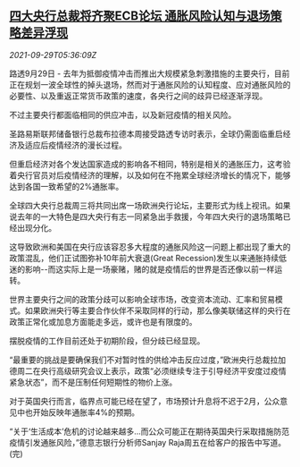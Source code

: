 <!--1632895262000-->
[四大央行总裁将齐聚ECB论坛 通胀风险认知与退场策略差异浮现](https://cn.reuters.com/article/global-cen-inflation-risk-0929-idCNKBS2GP0ER)
------

<div><i>2021-09-29T05:36:09Z</i></div><p>路透9月29日 - 去年为抵御疫情冲击而推出大规模紧急刺激措施的主要央行，目前正在规划一波全球性的掉头退场，然而对于通胀风险的认知程度、应对通胀风险的必要性、以及重返正常货币政策的速度，各央行之间的歧异已经逐渐浮现。</p><p>不过主要央行都面临相同的供应冲击，以及新冠疫情的相关风险。</p><p>圣路易斯联邦储备银行总裁布拉德本周接受路透专访时表示，全球仍需面临重启经济及适应后疫情经济的漫长过程。</p><p>但重启经济对各个发达国家造成的影响各不相同，特别是相关的通胀压力，这考验着央行官员对后疫情经济的理解，以及如何在不拖累全球经济增长的情况下，能够达到各国一致希望的2%通胀率。</p><p>全球四大央行总裁周三将共同出席一场欧洲央行论坛，主要形式为线上视讯。如果说去年的一大特色是四大央行有志一同紧急出手救援，今年四大央行的退场策略已经出现分化。</p><p>这导致欧洲和美国在央行应该容忍多大程度的通胀风险这一问题上都出现了重大的政策混乱，他们正试图弥补10年前大衰退(Great Recession)发生以来通胀持续低迷的影响--而这实际上是一场豪赌，赌的就是疫情后的世界是否还像以前一样运转。</p><p>世界主要央行之间的政策分歧可以影响全球市场，改变资本流动、汇率和贸易模式。如果欧洲央行等主要合作伙伴不采取同样的行动，那么像美联储这样的央行在政策正常化或加息方面能走多远，或许也是有限度的。</p><p>摆脱疫情的工作目前还处于初期阶段，但分歧已经显现。</p><p>“最重要的挑战是要确保我们不对暂时性的供给冲击反应过度，”欧洲央行总裁拉加德周二在央行高级研究会议上表示，政策“必须继续专注于引导经济平安度过疫情紧急状态”，而不是压制任何短期性的物价上涨。</p><p>对于英国央行而言，临界点可能已经在望了，市场预计升息将不迟于2月，公众意见中也开始反映年通胀率4%的预期。</p><p>“关于‘生活成本’危机的讨论越来越多...而公众可能正在期待英国央行采取措施防范疫情引发通胀风险，”德意志银行分析师Sanjay Raja周五在给客户的报告中写道。(完)</p>
